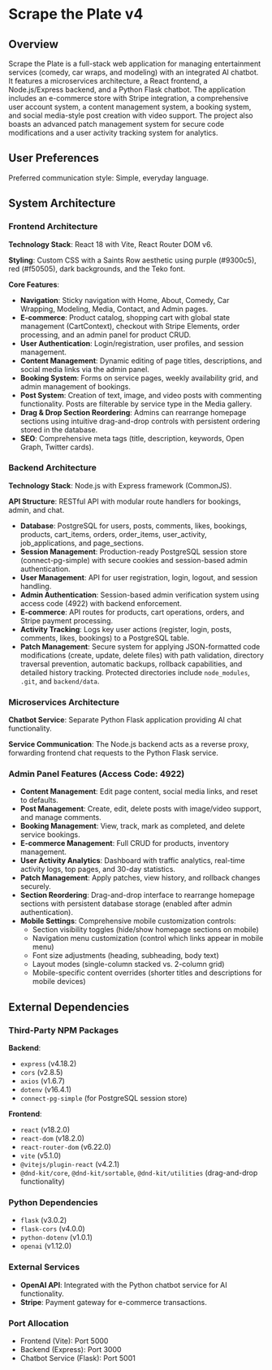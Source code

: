 # Scrape the Plate v4

## Overview

Scrape the Plate is a full-stack web application for managing entertainment services (comedy, car wraps, and modeling) with an integrated AI chatbot. It features a microservices architecture, a React frontend, a Node.js/Express backend, and a Python Flask chatbot. The application includes an e-commerce store with Stripe integration, a comprehensive user account system, a content management system, a booking system, and social media-style post creation with video support. The project also boasts an advanced patch management system for secure code modifications and a user activity tracking system for analytics.

## User Preferences

Preferred communication style: Simple, everyday language.

## System Architecture

### Frontend Architecture

**Technology Stack**: React 18 with Vite, React Router DOM v6.

**Styling**: Custom CSS with a Saints Row aesthetic using purple (#9300c5), red (#f50505), dark backgrounds, and the Teko font.

**Core Features**:
- **Navigation**: Sticky navigation with Home, About, Comedy, Car Wrapping, Modeling, Media, Contact, and Admin pages.
- **E-commerce**: Product catalog, shopping cart with global state management (CartContext), checkout with Stripe Elements, order processing, and an admin panel for product CRUD.
- **User Authentication**: Login/registration, user profiles, and session management.
- **Content Management**: Dynamic editing of page titles, descriptions, and social media links via the admin panel.
- **Booking System**: Forms on service pages, weekly availability grid, and admin management of bookings.
- **Post System**: Creation of text, image, and video posts with commenting functionality. Posts are filterable by service type in the Media gallery.
- **Drag & Drop Section Reordering**: Admins can rearrange homepage sections using intuitive drag-and-drop controls with persistent ordering stored in the database.
- **SEO**: Comprehensive meta tags (title, description, keywords, Open Graph, Twitter cards).

### Backend Architecture

**Technology Stack**: Node.js with Express framework (CommonJS).

**API Structure**: RESTful API with modular route handlers for bookings, admin, and chat.
- **Database**: PostgreSQL for users, posts, comments, likes, bookings, products, cart_items, orders, order_items, user_activity, job_applications, and page_sections.
- **Session Management**: Production-ready PostgreSQL session store (connect-pg-simple) with secure cookies and session-based admin authentication.
- **User Management**: API for user registration, login, logout, and session handling.
- **Admin Authentication**: Session-based admin verification system using access code (4922) with backend enforcement.
- **E-commerce**: API routes for products, cart operations, orders, and Stripe payment processing.
- **Activity Tracking**: Logs key user actions (register, login, posts, comments, likes, bookings) to a PostgreSQL table.
- **Patch Management**: Secure system for applying JSON-formatted code modifications (create, update, delete files) with path validation, directory traversal prevention, automatic backups, rollback capabilities, and detailed history tracking. Protected directories include `node_modules`, `.git`, and `backend/data`.

### Microservices Architecture

**Chatbot Service**: Separate Python Flask application providing AI chat functionality.

**Service Communication**: The Node.js backend acts as a reverse proxy, forwarding frontend chat requests to the Python Flask service.

### Admin Panel Features (Access Code: 4922)

- **Content Management**: Edit page content, social media links, and reset to defaults.
- **Post Management**: Create, edit, delete posts with image/video support, and manage comments.
- **Booking Management**: View, track, mark as completed, and delete service bookings.
- **E-commerce Management**: Full CRUD for products, inventory management.
- **User Activity Analytics**: Dashboard with traffic analytics, real-time activity logs, top pages, and 30-day statistics.
- **Patch Management**: Apply patches, view history, and rollback changes securely.
- **Section Reordering**: Drag-and-drop interface to rearrange homepage sections with persistent database storage (enabled after admin authentication).
- **Mobile Settings**: Comprehensive mobile customization controls:
  - Section visibility toggles (hide/show homepage sections on mobile)
  - Navigation menu customization (control which links appear in mobile menu)
  - Font size adjustments (heading, subheading, body text)
  - Layout modes (single-column stacked vs. 2-column grid)
  - Mobile-specific content overrides (shorter titles and descriptions for mobile devices)

## External Dependencies

### Third-Party NPM Packages

**Backend**:
- `express` (v4.18.2)
- `cors` (v2.8.5)
- `axios` (v1.6.7)
- `dotenv` (v16.4.1)
- `connect-pg-simple` (for PostgreSQL session store)

**Frontend**:
- `react` (v18.2.0)
- `react-dom` (v18.2.0)
- `react-router-dom` (v6.22.0)
- `vite` (v5.1.0)
- `@vitejs/plugin-react` (v4.2.1)
- `@dnd-kit/core`, `@dnd-kit/sortable`, `@dnd-kit/utilities` (drag-and-drop functionality)

### Python Dependencies

- `flask` (v3.0.2)
- `flask-cors` (v4.0.0)
- `python-dotenv` (v1.0.1)
- `openai` (v1.12.0)

### External Services

- **OpenAI API**: Integrated with the Python chatbot service for AI functionality.
- **Stripe**: Payment gateway for e-commerce transactions.

### Port Allocation

- Frontend (Vite): Port 5000
- Backend (Express): Port 3000
- Chatbot Service (Flask): Port 5001